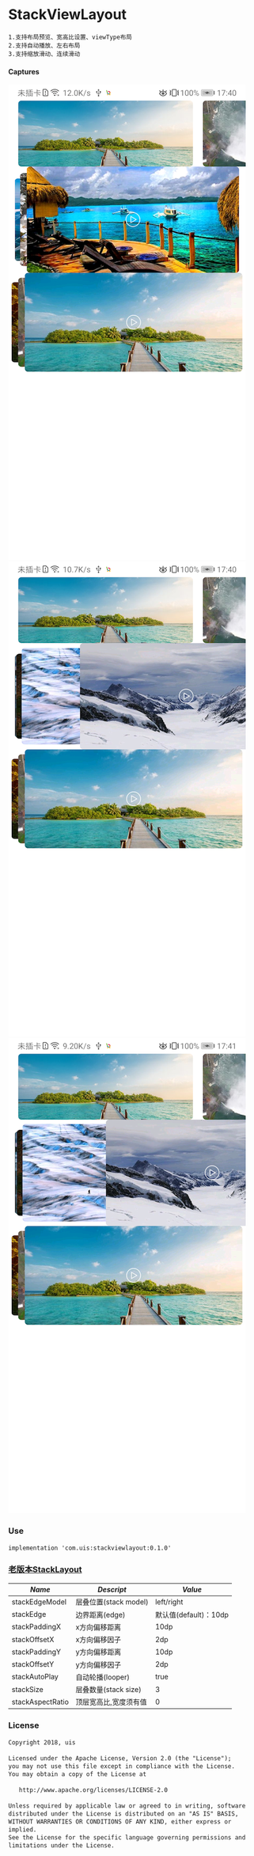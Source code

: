 # StackViewLayout
    1.支持布局预览、宽高比设置、viewType布局
    2.支持自动播放、左右布局
    3.支持缩放滑动、连续滑动

#### Captures
![效果图](/images/image_normal.png) ![效果图](/images/image_left.png) ![效果图](/images/image_right.png)

### Use
    implementation 'com.uis:stackviewlayout:0.1.0'

### [老版本StackLayout](README-StackLayout.md)

*Name*| *Descript*|*Value*
  -----|--------|---
stackEdgeModel|层叠位置(stack model)|left/right
stackEdge|边界距离(edge)|默认值(default)：10dp
stackPaddingX|x方向偏移距离|10dp
stackOffsetX|x方向偏移因子|2dp
stackPaddingY|y方向偏移距离|10dp
stackOffsetY|y方向偏移因子|2dp
stackAutoPlay|自动轮播(looper)|true
stackSize|层叠数量(stack size)|3
stackAspectRatio|顶层宽高比,宽度须有值|0

### License

    Copyright 2018, uis

    Licensed under the Apache License, Version 2.0 (the "License");
    you may not use this file except in compliance with the License.
    You may obtain a copy of the License at

       http://www.apache.org/licenses/LICENSE-2.0

    Unless required by applicable law or agreed to in writing, software
    distributed under the License is distributed on an "AS IS" BASIS,
    WITHOUT WARRANTIES OR CONDITIONS OF ANY KIND, either express or implied.
    See the License for the specific language governing permissions and
    limitations under the License.
